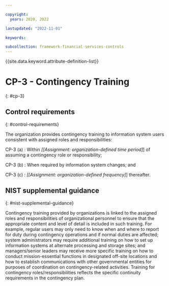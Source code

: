 ```yaml
---

copyright:
  years: 2020, 2022

lastupdated: "2022-11-01"

keywords:

subcollection: framework-financial-services-controls
---
```


{{site.data.keyword.attribute-definition-list}}

               
# CP-3 - Contingency Training
{: #cp-3}

## Control requirements
{: #control-requirements}

The organization provides contingency training to information system users consistent with assigned roles and responsibilities:

CP-3 (a)
    : Within _[[Assignment: organization-defined time period]_] of assuming a contingency role or responsibility;

CP-3 (b)
    : When required by information system changes; and

CP-3 (c)
    : _[[Assignment: organization-defined frequency]_] thereafter.

## NIST supplemental guidance
{: #nist-supplemental-guidance}

Contingency training provided by organizations is linked to the assigned roles and responsibilities of organizational personnel to ensure that the appropriate content and level of detail is included in such training. For example, regular users may only need to know when and where to report for duty during contingency operations and if normal duties are affected; system administrators may require additional training on how to set up information systems at alternate processing and storage sites; and managers/senior leaders may receive more specific training on how to conduct mission-essential functions in designated off-site locations and how to establish communications with other governmental entities for purposes of coordination on contingency-related activities. Training for contingency roles/responsibilities reflects the specific continuity requirements in the contingency plan.





